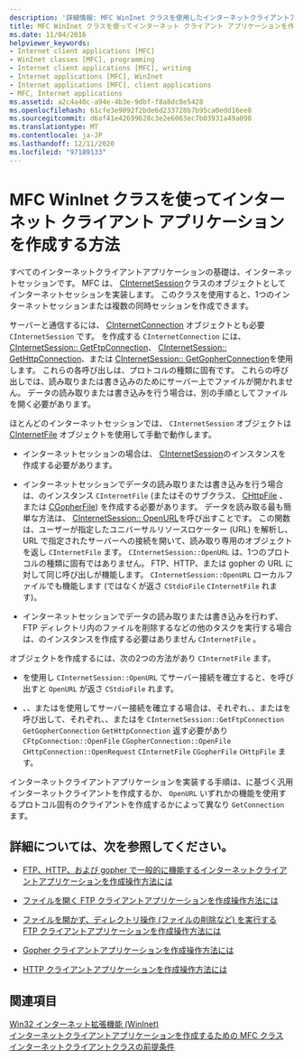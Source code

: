 ```yaml
---
description: '詳細情報: MFC WinInet クラスを使用したインターネットクライアントアプリケーションの作成'
title: MFC WinInet クラスを使ってインターネット クライアント アプリケーションを作成する方法
ms.date: 11/04/2016
helpviewer_keywords:
- Internet client applications [MFC]
- WinInet classes [MFC], programming
- Internet client applications [MFC], writing
- Internet applications [MFC], WinInet
- Internet applications [MFC], client applications
- MFC, Internet applications
ms.assetid: a2c4a40c-a94e-4b3e-9dbf-f8a8dc8e5428
ms.openlocfilehash: 61cfe3e9892f2bde6d233728b7b95ca0edd16ee8
ms.sourcegitcommit: d6af41e42699628c3e2e6063ec7b03931a49a098
ms.translationtype: MT
ms.contentlocale: ja-JP
ms.lasthandoff: 12/11/2020
ms.locfileid: "97189133"
---
```

# <a name="writing-an-internet-client-application-using-mfc-wininet-classes"></a>MFC WinInet クラスを使ってインターネット クライアント アプリケーションを作成する方法

すべてのインターネットクライアントアプリケーションの基礎は、インターネットセッションです。 MFC は、 [CInternetSession](../mfc/reference/cinternetsession-class.md)クラスのオブジェクトとしてインターネットセッションを実装します。 このクラスを使用すると、1つのインターネットセッションまたは複数の同時セッションを作成できます。

サーバーと通信するには、 [CInternetConnection](../mfc/reference/cinternetconnection-class.md) オブジェクトとも必要 `CInternetSession` です。 を作成する `CInternetConnection` には、 [CInternetSession:: GetFtpConnection](../mfc/reference/cinternetsession-class.md#getftpconnection)、 [CInternetSession:: GetHttpConnection](../mfc/reference/cinternetsession-class.md#gethttpconnection)、または [CInternetSession:: GetGopherConnection](../mfc/reference/cinternetsession-class.md#getgopherconnection)を使用します。 これらの各呼び出しは、プロトコルの種類に固有です。 これらの呼び出しでは、読み取りまたは書き込みのためにサーバー上でファイルが開かれません。 データの読み取りまたは書き込みを行う場合は、別の手順としてファイルを開く必要があります。

ほとんどのインターネットセッションでは、 `CInternetSession` オブジェクトは [CInternetFile](../mfc/reference/cinternetfile-class.md) オブジェクトを使用して手動で動作します。

- インターネットセッションの場合は、 [CInternetSession](../mfc/reference/cinternetsession-class.md)のインスタンスを作成する必要があります。

- インターネットセッションでデータの読み取りまたは書き込みを行う場合は、のインスタンス `CInternetFile` (またはそのサブクラス、 [CHttpFile](../mfc/reference/chttpfile-class.md) 、または [CGopherFile](../mfc/reference/cgopherfile-class.md)) を作成する必要があります。 データを読み取る最も簡単な方法は、 [CInternetSession:: OpenURL](../mfc/reference/cinternetsession-class.md#openurl)を呼び出すことです。 この関数は、ユーザーが指定したユニバーサルリソースロケーター (URL) を解析し、URL で指定されたサーバーへの接続を開いて、読み取り専用のオブジェクトを返し `CInternetFile` ます。 `CInternetSession::OpenURL` は、1つのプロトコルの種類に固有ではありません。 FTP、HTTP、または gopher の URL に対して同じ呼び出しが機能します。 `CInternetSession::OpenURL` ローカルファイルでも機能します (ではなくが返さ `CStdioFile` `CInternetFile` れます)。

- インターネットセッションでデータの読み取りまたは書き込みを行わず、FTP ディレクトリ内のファイルを削除するなどの他のタスクを実行する場合は、のインスタンスを作成する必要はありません `CInternetFile` 。

オブジェクトを作成するには、次の2つの方法があり `CInternetFile` ます。

- を使用し `CInternetSession::OpenURL` てサーバー接続を確立すると、を呼び出すと `OpenURL` が返さ `CStdioFile` れます。

- 、、またはを使用してサーバー接続を確立する場合は、それぞれ、、またはを呼び出して、それぞれ、、またはを `CInternetSession::GetFtpConnection` `GetGopherConnection` `GetHttpConnection` 返す必要があり `CFtpConnection::OpenFile` `CGopherConnection::OpenFile` `CHttpConnection::OpenRequest` `CInternetFile` `CGopherFile` `CHttpFile` ます。

インターネットクライアントアプリケーションを実装する手順は、に基づく汎用インターネットクライアントを作成するか、 `OpenURL` いずれかの機能を使用するプロトコル固有のクライアントを作成するかによって異なり `GetConnection` ます。

## <a name="what-do-you-want-to-know-more-about"></a>詳細については、次を参照してください。

- [FTP、HTTP、および gopher で一般的に機能するインターネットクライアントアプリケーションを作成操作方法には](../mfc/steps-in-a-typical-internet-client-application.md)

- [ファイルを開く FTP クライアントアプリケーションを作成操作方法には](../mfc/steps-in-a-typical-ftp-client-application.md)

- [ファイルを開かず、ディレクトリ操作 (ファイルの削除など) を実行する FTP クライアントアプリケーションを作成操作方法には](../mfc/steps-in-a-typical-ftp-client-application-to-delete-a-file.md)

- [Gopher クライアントアプリケーションを作成操作方法には](../mfc/steps-in-a-typical-gopher-client-application.md)

- [HTTP クライアントアプリケーションを作成操作方法には](../mfc/steps-in-a-typical-http-client-application.md)

## <a name="see-also"></a>関連項目

[Win32 インターネット拡張機能 (WinInet)](../mfc/win32-internet-extensions-wininet.md)<br/>
[インターネットクライアントアプリケーションを作成するための MFC クラス](../mfc/mfc-classes-for-creating-internet-client-applications.md)<br/>
[インターネットクライアントクラスの前提条件](../mfc/prerequisites-for-internet-client-classes.md)
